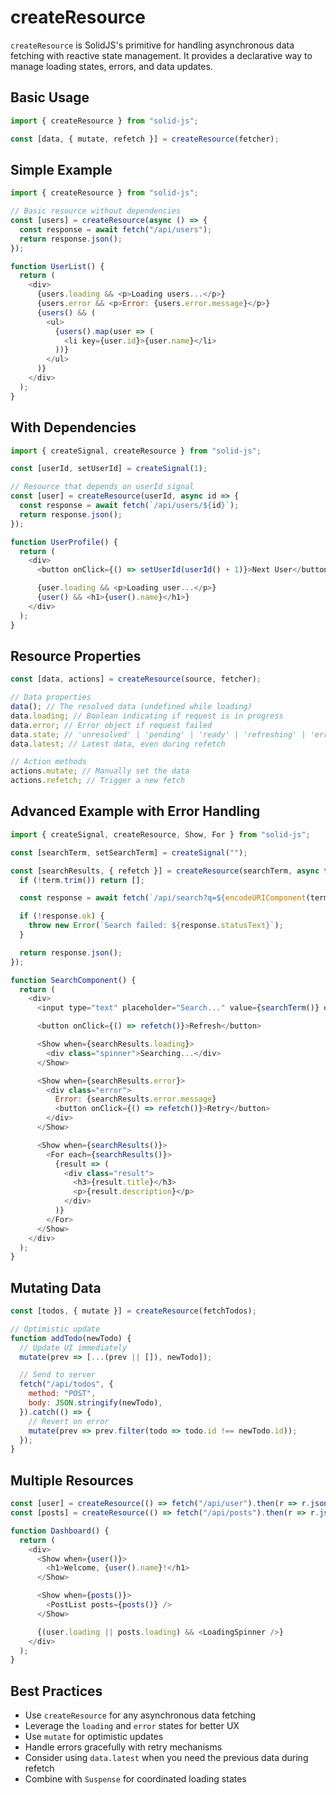 # createResource

`createResource` is SolidJS's primitive for handling asynchronous data fetching with reactive state management. It provides a declarative way to manage loading states, errors, and data updates.

## Basic Usage

```js
import { createResource } from "solid-js";

const [data, { mutate, refetch }] = createResource(fetcher);
```

## Simple Example

```js
import { createResource } from "solid-js";

// Basic resource without dependencies
const [users] = createResource(async () => {
  const response = await fetch("/api/users");
  return response.json();
});

function UserList() {
  return (
    <div>
      {users.loading && <p>Loading users...</p>}
      {users.error && <p>Error: {users.error.message}</p>}
      {users() && (
        <ul>
          {users().map(user => (
            <li key={user.id}>{user.name}</li>
          ))}
        </ul>
      )}
    </div>
  );
}
```

## With Dependencies

```js
import { createSignal, createResource } from "solid-js";

const [userId, setUserId] = createSignal(1);

// Resource that depends on userId signal
const [user] = createResource(userId, async id => {
  const response = await fetch(`/api/users/${id}`);
  return response.json();
});

function UserProfile() {
  return (
    <div>
      <button onClick={() => setUserId(userId() + 1)}>Next User</button>

      {user.loading && <p>Loading user...</p>}
      {user() && <h1>{user().name}</h1>}
    </div>
  );
}
```

## Resource Properties

```js
const [data, actions] = createResource(source, fetcher);

// Data properties
data(); // The resolved data (undefined while loading)
data.loading; // Boolean indicating if request is in progress
data.error; // Error object if request failed
data.state; // 'unresolved' | 'pending' | 'ready' | 'refreshing' | 'errored'
data.latest; // Latest data, even during refetch

// Action methods
actions.mutate; // Manually set the data
actions.refetch; // Trigger a new fetch
```

## Advanced Example with Error Handling

```js
import { createSignal, createResource, Show, For } from "solid-js";

const [searchTerm, setSearchTerm] = createSignal("");

const [searchResults, { refetch }] = createResource(searchTerm, async term => {
  if (!term.trim()) return [];

  const response = await fetch(`/api/search?q=${encodeURIComponent(term)}`);

  if (!response.ok) {
    throw new Error(`Search failed: ${response.statusText}`);
  }

  return response.json();
});

function SearchComponent() {
  return (
    <div>
      <input type="text" placeholder="Search..." value={searchTerm()} onInput={e => setSearchTerm(e.target.value)} />

      <button onClick={() => refetch()}>Refresh</button>

      <Show when={searchResults.loading}>
        <div class="spinner">Searching...</div>
      </Show>

      <Show when={searchResults.error}>
        <div class="error">
          Error: {searchResults.error.message}
          <button onClick={() => refetch()}>Retry</button>
        </div>
      </Show>

      <Show when={searchResults()}>
        <For each={searchResults()}>
          {result => (
            <div class="result">
              <h3>{result.title}</h3>
              <p>{result.description}</p>
            </div>
          )}
        </For>
      </Show>
    </div>
  );
}
```

## Mutating Data

```js
const [todos, { mutate }] = createResource(fetchTodos);

// Optimistic update
function addTodo(newTodo) {
  // Update UI immediately
  mutate(prev => [...(prev || []), newTodo]);

  // Send to server
  fetch("/api/todos", {
    method: "POST",
    body: JSON.stringify(newTodo),
  }).catch(() => {
    // Revert on error
    mutate(prev => prev.filter(todo => todo.id !== newTodo.id));
  });
}
```

## Multiple Resources

```js
const [user] = createResource(() => fetch("/api/user").then(r => r.json()));
const [posts] = createResource(() => fetch("/api/posts").then(r => r.json()));

function Dashboard() {
  return (
    <div>
      <Show when={user()}>
        <h1>Welcome, {user().name}!</h1>
      </Show>

      <Show when={posts()}>
        <PostList posts={posts()} />
      </Show>

      {(user.loading || posts.loading) && <LoadingSpinner />}
    </div>
  );
}
```

## Best Practices

- Use `createResource` for any asynchronous data fetching
- Leverage the `loading` and `error` states for better UX
- Use `mutate` for optimistic updates
- Handle errors gracefully with retry mechanisms
- Consider using `data.latest` when you need the previous data during refetch
- Combine with `Suspense` for coordinated loading states
